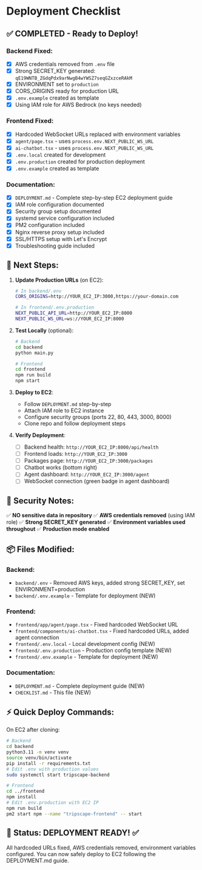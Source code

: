 # Deployment Checklist

## ✅ COMPLETED - Ready to Deploy!

### Backend Fixed:
- [x] AWS credentials removed from `.env` file
- [x] Strong SECRET_KEY generated: `qE19WNTB_ZGdqPdx9arNwgB4wYWSZ7seqGZxzceRAkM`
- [x] ENVIRONMENT set to `production`
- [x] CORS_ORIGINS ready for production URL
- [x] `.env.example` created as template
- [x] Using IAM role for AWS Bedrock (no keys needed)

### Frontend Fixed:
- [x] Hardcoded WebSocket URLs replaced with environment variables
- [x] `agent/page.tsx` - uses `process.env.NEXT_PUBLIC_WS_URL`
- [x] `ai-chatbot.tsx` - uses `process.env.NEXT_PUBLIC_WS_URL`
- [x] `.env.local` created for development
- [x] `.env.production` created for production deployment
- [x] `.env.example` created as template

### Documentation:
- [x] `DEPLOYMENT.md` - Complete step-by-step EC2 deployment guide
- [x] IAM role configuration documented
- [x] Security group setup documented
- [x] systemd service configuration included
- [x] PM2 configuration included
- [x] Nginx reverse proxy setup included
- [x] SSL/HTTPS setup with Let's Encrypt
- [x] Troubleshooting guide included

## 🚀 Next Steps:

1. **Update Production URLs** (on EC2):
   ```bash
   # In backend/.env
   CORS_ORIGINS=http://YOUR_EC2_IP:3000,https://your-domain.com
   
   # In frontend/.env.production
   NEXT_PUBLIC_API_URL=http://YOUR_EC2_IP:8000
   NEXT_PUBLIC_WS_URL=ws://YOUR_EC2_IP:8000
   ```

2. **Test Locally** (optional):
   ```bash
   # Backend
   cd backend
   python main.py
   
   # Frontend
   cd frontend
   npm run build
   npm start
   ```

3. **Deploy to EC2**:
   - Follow `DEPLOYMENT.md` step-by-step
   - Attach IAM role to EC2 instance
   - Configure security groups (ports 22, 80, 443, 3000, 8000)
   - Clone repo and follow deployment steps

4. **Verify Deployment**:
   - [ ] Backend health: `http://YOUR_EC2_IP:8000/api/health`
   - [ ] Frontend loads: `http://YOUR_EC2_IP:3000`
   - [ ] Packages page: `http://YOUR_EC2_IP:3000/packages`
   - [ ] Chatbot works (bottom right)
   - [ ] Agent dashboard: `http://YOUR_EC2_IP:3000/agent`
   - [ ] WebSocket connection (green badge in agent dashboard)

## 🔐 Security Notes:

✅ **NO sensitive data in repository**
✅ **AWS credentials removed** (using IAM role)
✅ **Strong SECRET_KEY generated**
✅ **Environment variables used throughout**
✅ **Production mode enabled**

## 📦 Files Modified:

### Backend:
- `backend/.env` - Removed AWS keys, added strong SECRET_KEY, set ENVIRONMENT=production
- `backend/.env.example` - Template for deployment (NEW)

### Frontend:
- `frontend/app/agent/page.tsx` - Fixed hardcoded WebSocket URL
- `frontend/components/ai-chatbot.tsx` - Fixed hardcoded URLs, added agent connection
- `frontend/.env.local` - Local development config (NEW)
- `frontend/.env.production` - Production config template (NEW)
- `frontend/.env.example` - Template for deployment (NEW)

### Documentation:
- `DEPLOYMENT.md` - Complete deployment guide (NEW)
- `CHECKLIST.md` - This file (NEW)

## ⚡ Quick Deploy Commands:

On EC2 after cloning:
```bash
# Backend
cd backend
python3.11 -m venv venv
source venv/bin/activate
pip install -r requirements.txt
# Edit .env with production values
sudo systemctl start tripscape-backend

# Frontend  
cd ../frontend
npm install
# Edit .env.production with EC2 IP
npm run build
pm2 start npm --name "tripscape-frontend" -- start
```

## 🎉 Status: DEPLOYMENT READY! ✅

All hardcoded URLs fixed, AWS credentials removed, environment variables configured.
You can now safely deploy to EC2 following the DEPLOYMENT.md guide.
